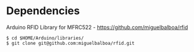 Dependencies
============

Arduino RFID Library for MFRC522 - https://github.com/miguelbalboa/rfid
	
	$ cd $HOME/Arduino/libraries/
	$ git clone git@github.com:miguelbalboa/rfid.git
